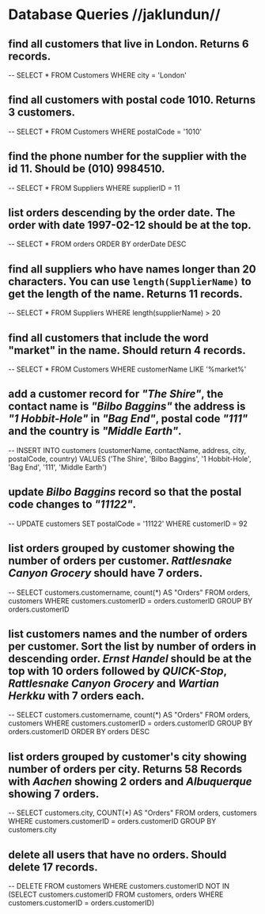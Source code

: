 # Database Queries //jaklundun//

## find all customers that live in London. Returns 6 records.

-- SELECT * FROM Customers WHERE city = 'London'

## find all customers with postal code 1010. Returns 3 customers.

-- SELECT * FROM Customers WHERE postalCode = '1010'

## find the phone number for the supplier with the id 11. Should be (010) 9984510.

-- SELECT * FROM Suppliers WHERE supplierID = 11

## list orders descending by the order date. The order with date 1997-02-12 should be at the top.

-- SELECT * FROM orders ORDER BY orderDate DESC

## find all suppliers who have names longer than 20 characters. You can use `length(SupplierName)` to get the length of the name. Returns 11 records.

-- SELECT * FROM Suppliers WHERE length(supplierName) > 20

## find all customers that include the word "market" in the name. Should return 4 records.

-- SELECT * FROM Customers WHERE customerName LIKE '%market%'

## add a customer record for _"The Shire"_, the contact name is _"Bilbo Baggins"_ the address is _"1 Hobbit-Hole"_ in _"Bag End"_, postal code _"111"_ and the country is _"Middle Earth"_.

-- INSERT INTO customers (customerName, contactName, address, city, postalCode, country) VALUES ('The Shire', 'Bilbo Baggins', '1 Hobbit-Hole', 'Bag End', '111', 'Middle Earth')

## update _Bilbo Baggins_ record so that the postal code changes to _"11122"_.

-- UPDATE customers SET postalCode = '11122' WHERE customerID = 92

## list orders grouped by customer showing the number of orders per customer. _Rattlesnake Canyon Grocery_ should have 7 orders.

-- SELECT customers.customername, count(*) AS "Orders" FROM orders, customers WHERE customers.customerID = orders.customerID GROUP BY orders.customerID

## list customers names and the number of orders per customer. Sort the list by number of orders in descending order. _Ernst Handel_ should be at the top with 10 orders followed by _QUICK-Stop_, _Rattlesnake Canyon Grocery_ and _Wartian Herkku_ with 7 orders each.

-- SELECT customers.customername, count(*) AS "Orders" FROM orders, customers WHERE customers.customerID = orders.customerID GROUP BY orders.customerID ORDER BY orders DESC

## list orders grouped by customer's city showing number of orders per city. Returns 58 Records with _Aachen_ showing 2 orders and _Albuquerque_ showing 7 orders.

-- SELECT customers.city, COUNT(*) AS "Orders" FROM orders, customers WHERE customers.customerID = orders.customerID GROUP BY customers.city

## delete all users that have no orders. Should delete 17 records.

-- DELETE FROM customers WHERE customers.customerID NOT IN (SELECT customers.customerID FROM customers, orders WHERE customers.customerID = orders.customerID)